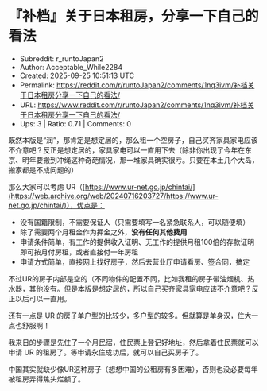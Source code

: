 # 『补档』关于日本租房，分享一下自己的看法

- Subreddit: r_runtoJapan2
- Author: Acceptable_While2284
- Created: 2025-09-25 10:51:13 UTC
- Permalink: https://reddit.com/r/runtoJapan2/comments/1nq3ivm/补档关于日本租房分享一下自己的看法/
- URL: https://www.reddit.com/r/runtoJapan2/comments/1nq3ivm/补档关于日本租房分享一下自己的看法/
- Ups: 3 | Ratio: 0.71 | Comments: 0


既然本版是“润”，那肯定是想定居的，那么租一个空房子，自己买齐家具家电应该不介意吧？反正是想定居的，家具家电可以一直用下去（除非你出现了今年在东京、明年要搬到冲绳这种奇葩情况，那一堆家具确实很亏。只要在本土几个大岛，搬家都是不成问题的）

那么大家可以考虑
UR（[https://www.ur-net.go.jp/chintai/](https://web.archive.org/web/20240716203727/https://www.ur-net.go.jp/chintai/)），优点是：

- 没有国籍限制，不需要保证人（只需要填写一名紧急联系人，可以随便填）
- 除了需要两个月租金作为押金之外，**没有任何其他费用**
- 申请条件简单，有工作的提供收入证明、无工作的提供月租100倍的存款证明即可按月付房租，或者直接付一年房租
- 申请方式简单，直接网上找好房子，然后去营业厅申请看房、签合同，搞定

不过UR的房子内部是空的（不同物件的配置不同，比如我租的房子带油烟机、热水器，其他没有。但是本版是想定居的，所以自己买齐家具家电应该不介意吧？反正以后可以一直用。

还有一点是 UR
的房子单户型的比较少，多户型的较多。但就算是单身汉，住大一点也舒服啊！

我来日的步骤是先住了一个月民宿，住民票上登记好地址，然后拿着住民票就可以申请
UR 的租房了。等申请永住成功后，就可以自己买房子了。

中国其实就缺少像UR这种房子（想想中国的公租房有多困难），否则也没必要每年被租房弄得焦头烂额了。

